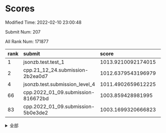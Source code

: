 # Scores

Modified Time: 2022-02-10 23:00:48

Submit Num: 207

All Rank Num: 171877

| rank |               submit               |       score        |       sigma        | pk_num |
| :--- | :--------------------------------- | :----------------- | :----------------- | :----- |
| 1    | jsonzb.test.test_1                 | 1013.9210092174015 | 0.8300554652663645 | 3322   |
| 2    | cpp.21_12_24.submission-2b2ea0d7   | 1012.6379543196979 | 0.8086479837299994 | 3321   |
| 4    | jsonzb.test.submission_level_4     | 1011.4902659612225 | 0.7798663182969617 | 3322   |
| 66   | cpp.2022_01_09.submission-816672bd | 1003.859428981995  | 0.7182711135137124 | 3318   |
| 83   | cpp.2022_01_09.submission-5b0e3de2 | 1003.1699320666823 | 0.7199059763633419 | 3318   |


<details>
<summary>全部</summary>

| rank |                 submit                 |       score        |       sigma        | pk_num |
| :--- | :------------------------------------- | :----------------- | :----------------- | :----- |
| 1    | jsonzb.test.test_1                     | 1013.9210092174015 | 0.8300554652663645 | 3322   |
| 2    | cpp.21_12_24.submission-2b2ea0d7       | 1012.6379543196979 | 0.8086479837299994 | 3321   |
| 3    | gobigger.level_3.submission_level_3_42 | 1011.734539663625  | 0.7528172632775415 | 3316   |
| 4    | jsonzb.test.submission_level_4         | 1011.4902659612225 | 0.7798663182969617 | 3322   |
| 5    | gobigger.level_3.submission_level_3_10 | 1011.4514284684717 | 0.788732625754184  | 3323   |
| 6    | gobigger.level_3.submission_level_3_43 | 1011.1959017510605 | 0.7834892004398263 | 3319   |
| 7    | gobigger.level_3.submission_level_3_8  | 1011.1934367084314 | 0.7593800776674896 | 3319   |
| 8    | gobigger.level_3.submission_level_3_46 | 1011.1356677401421 | 0.7757056093553913 | 3320   |
| 9    | gobigger.level_3.submission_level_3_1  | 1011.0141270061501 | 0.7783461786222607 | 3322   |
| 10   | gobigger.level_3.submission_level_3_31 | 1010.9709287663668 | 0.768252808626547  | 3327   |
| 11   | gobigger.level_3.submission_level_3_9  | 1010.8919161537546 | 0.7565797912910817 | 3323   |
| 12   | gobigger.level_3.submission_level_3_34 | 1010.8150575292159 | 0.7658789040481575 | 3322   |
| 13   | gobigger.level_3.submission_level_3_6  | 1010.8007900310981 | 0.7633741159851407 | 3326   |
| 14   | gobigger.level_3.submission_level_3_36 | 1010.7289208222767 | 0.7541158991828545 | 3323   |
| 15   | gobigger.level_3.submission_level_3_12 | 1010.7089071234853 | 0.7672132236475746 | 3324   |
| 16   | gobigger.level_3.submission_level_3_23 | 1010.7066715142802 | 0.7720863386880807 | 3323   |
| 17   | gobigger.level_3.submission_level_3_20 | 1010.6403009449234 | 0.7642007835356677 | 3323   |
| 18   | gobigger.level_3.submission_level_3_22 | 1010.5913617178286 | 0.7600043537479356 | 3320   |
| 19   | gobigger.level_3.submission_level_3_4  | 1010.4804784370662 | 0.748102011781418  | 3316   |
| 20   | gobigger.level_3.submission_level_3_45 | 1010.4651820142562 | 0.7561724804992206 | 3323   |
| 21   | gobigger.level_3.submission_level_3_13 | 1010.397652140738  | 0.7822298219934113 | 3320   |
| 22   | gobigger.level_3.submission_level_3_29 | 1010.3494023302695 | 0.7643506960920775 | 3326   |
| 23   | gobigger.level_3.submission_level_3_28 | 1010.3040545053962 | 0.7850461968383784 | 3319   |
| 24   | gobigger.level_3.submission_level_3_48 | 1010.2654178225694 | 0.777169984771727  | 3317   |
| 25   | gobigger.level_3.submission_level_3_49 | 1010.2009423376162 | 0.7726022892440141 | 3321   |
| 26   | gobigger.level_3.submission_level_3_26 | 1010.1666812093011 | 0.7594212703697427 | 3325   |
| 27   | gobigger.level_3.submission_level_3_30 | 1010.1550151068323 | 0.7564514637693761 | 3319   |
| 28   | gobigger.level_3.submission_level_3_41 | 1010.1545978101941 | 0.7594241926559807 | 3322   |
| 29   | gobigger.level_3.submission_level_3_7  | 1010.104310220987  | 0.7769804136862928 | 3322   |
| 30   | gobigger.level_3.submission_level_3_5  | 1009.884962148293  | 0.7523310625271141 | 3323   |
| 31   | gobigger.level_3.submission_level_3_11 | 1009.8401041220202 | 0.7640831949555922 | 3320   |
| 32   | gobigger.level_3.submission_level_3_27 | 1009.7509898914863 | 0.7578660513805581 | 3322   |
| 33   | gobigger.level_3.submission_level_3_44 | 1009.6817949418503 | 0.7633800245440618 | 3319   |
| 34   | gobigger.level_3.submission_level_3_0  | 1009.6235598075199 | 0.7752959645173326 | 3316   |
| 35   | gobigger.level_3.submission_level_3_15 | 1009.5764863348875 | 0.7558717374795312 | 3326   |
| 36   | gobigger.level_3.submission_level_3_40 | 1009.4400113507767 | 0.7461235784027879 | 3324   |
| 37   | gobigger.level_3.submission_level_3_14 | 1009.3707972447183 | 0.7412954782469208 | 3319   |
| 38   | gobigger.level_3.submission_level_3_37 | 1009.2644309798098 | 0.7719798397649433 | 3320   |
| 39   | gobigger.level_3.submission_level_3_24 | 1009.2557379094949 | 0.7367097439260574 | 3325   |
| 40   | gobigger.level_3.submission_level_3_2  | 1009.2481072147576 | 0.74055956371986   | 3323   |
| 41   | gobigger.level_3.submission_level_3_19 | 1009.2161902931234 | 0.7620926407983475 | 3325   |
| 42   | gobigger.level_3.submission_level_3_16 | 1009.1077948820392 | 0.7509372067490527 | 3318   |
| 43   | gobigger.level_3.submission_level_3_3  | 1009.0882049650794 | 0.7627323716999582 | 3322   |
| 44   | gobigger.level_3.submission_level_3_38 | 1009.0192663951306 | 0.7454336868737939 | 3319   |
| 45   | gobigger.level_3.submission_level_3_39 | 1008.9678343106317 | 0.7451777686236107 | 3319   |
| 46   | gobigger.level_3.submission_level_3_21 | 1008.9045045739877 | 0.7456752406802961 | 3318   |
| 47   | gobigger.level_3.submission_level_3_32 | 1008.8901030585987 | 0.7488638679561938 | 3321   |
| 48   | gobigger.level_3.submission_level_3_33 | 1008.70691882849   | 0.7529515651033954 | 3316   |
| 49   | gobigger.level_3.submission_level_3_25 | 1008.5464521689023 | 0.7345457300431951 | 3318   |
| 50   | gobigger.level_3.submission_level_3_47 | 1008.5196230733816 | 0.75305336150978   | 3322   |
| 51   | gobigger.level_3.submission_level_3_18 | 1008.4875434276208 | 0.7589184574482396 | 3323   |
| 52   | gobigger.level_3.submission_level_3_35 | 1008.2240699583401 | 0.757277245776243  | 3313   |
| 53   | gobigger.level_3.submission_level_3_17 | 1007.8240888249862 | 0.7353691083903663 | 3322   |
| 54   | gobigger.level_1.submission_level_1_33 | 1004.6485230590998 | 0.721969582307926  | 3324   |
| 55   | gobigger.level_1.submission_level_1_34 | 1004.4300095187849 | 0.7252806313197921 | 3317   |
| 56   | gobigger.level_1.submission_level_1_21 | 1004.3934132995059 | 0.7280438060777261 | 3324   |
| 57   | gobigger.level_1.submission_level_1_4  | 1004.3407065365889 | 0.7268294044993919 | 3320   |
| 58   | gobigger.level_1.submission_level_1_29 | 1004.2427127742368 | 0.7236138225760147 | 3324   |
| 59   | gobigger.level_1.submission_level_1_15 | 1004.2379734467826 | 0.7141867538235536 | 3322   |
| 60   | gobigger.level_1.submission_level_1_11 | 1004.1298102980675 | 0.719450565724117  | 3319   |
| 61   | gobigger.level_1.submission_level_1_28 | 1004.0809358506184 | 0.731541274732334  | 3316   |
| 62   | gobigger.level_1.submission_level_1_32 | 1004.0455390505074 | 0.7159151170569049 | 3322   |
| 63   | gobigger.level_1.submission_level_1_20 | 1004.0425497575942 | 0.7216972192939767 | 3326   |
| 64   | gobigger.level_1.submission_level_1_30 | 1003.988846547622  | 0.7189153928722463 | 3320   |
| 65   | gobigger.level_1.submission_level_1_31 | 1003.8989071603531 | 0.7242410917629397 | 3318   |
| 66   | cpp.2022_01_09.submission-816672bd     | 1003.859428981995  | 0.7182711135137124 | 3318   |
| 67   | gobigger.level_1.submission_level_1_37 | 1003.7408354767869 | 0.7137779871066916 | 3318   |
| 68   | gobigger.level_1.submission_level_1_16 | 1003.6606953668357 | 0.7156927581273079 | 3324   |
| 69   | gobigger.level_1.submission_level_1_45 | 1003.6253611052299 | 0.7219319204851158 | 3320   |
| 70   | gobigger.level_1.submission_level_1_19 | 1003.5642586648478 | 0.7107522537233636 | 3316   |
| 71   | gobigger.level_1.submission_level_1_22 | 1003.5576503145998 | 0.7259287653979801 | 3321   |
| 72   | gobigger.level_1.submission_level_1_10 | 1003.5513961984894 | 0.7305606257125224 | 3323   |
| 73   | gobigger.level_1.submission_level_1_6  | 1003.5340411969419 | 0.7191635965902886 | 3321   |
| 74   | gobigger.level_1.submission_level_1_27 | 1003.5054954913787 | 0.7207437002617507 | 3325   |
| 75   | gobigger.level_1.submission_level_1_0  | 1003.4805002996665 | 0.7326615352432935 | 3320   |
| 76   | gobigger.level_1.submission_level_1_39 | 1003.4753363593189 | 0.7176916242242506 | 3322   |
| 77   | gobigger.level_1.submission_level_1_49 | 1003.3613460150995 | 0.7171612121594291 | 3323   |
| 78   | gobigger.level_1.submission_level_1_47 | 1003.3441695766937 | 0.708953484993995  | 3320   |
| 79   | gobigger.level_1.submission_level_1_12 | 1003.3267049954103 | 0.7164023501488772 | 3318   |
| 80   | gobigger.level_1.submission_level_1_1  | 1003.2734297759288 | 0.7131190324006899 | 3322   |
| 81   | gobigger.level_1.submission_level_1_14 | 1003.2577418319282 | 0.708717966840103  | 3318   |
| 82   | gobigger.level_1.submission_level_1_48 | 1003.2012732413319 | 0.7128877445203942 | 3324   |
| 83   | cpp.2022_01_09.submission-5b0e3de2     | 1003.1699320666823 | 0.7199059763633419 | 3318   |
| 84   | gobigger.level_1.submission_level_1_13 | 1003.1492125648655 | 0.7113617994344592 | 3323   |
| 85   | gobigger.level_1.submission_level_1_40 | 1003.0866831437959 | 0.7223759125420108 | 3319   |
| 86   | gobigger.level_1.submission_level_1_23 | 1003.0766345960842 | 0.7109181817284623 | 3320   |
| 87   | gobigger.level_1.submission_level_1_35 | 1003.0210537117625 | 0.714573164568132  | 3325   |
| 88   | gobigger.level_1.submission_level_1_41 | 1002.9567363247289 | 0.7066463779349292 | 3323   |
| 89   | gobigger.level_1.submission_level_1_17 | 1002.9495474376341 | 0.7207760351755792 | 3319   |
| 90   | gobigger.level_1.submission_level_1_8  | 1002.9309598950802 | 0.7181260615715165 | 3326   |
| 91   | gobigger.level_1.submission_level_1_46 | 1002.9162833577849 | 0.698114732238999  | 3322   |
| 92   | gobigger.level_1.submission_level_1_7  | 1002.9142286979119 | 0.7126767511597488 | 3319   |
| 93   | gobigger.level_1.submission_level_1_44 | 1002.8513928718503 | 0.7131622948111676 | 3324   |
| 94   | gobigger.level_1.submission_level_1_18 | 1002.8345652606408 | 0.7122039758143096 | 3320   |
| 95   | gobigger.level_1.submission_level_1_38 | 1002.7574949418184 | 0.7136881497609898 | 3325   |
| 96   | gobigger.level_1.submission_level_1_9  | 1002.72791564358   | 0.717057512647307  | 3319   |
| 97   | gobigger.level_1.submission_level_1_5  | 1002.7208088745061 | 0.7185665721691855 | 3318   |
| 98   | gobigger.level_1.submission_level_1_43 | 1002.5252823090987 | 0.7146167992568132 | 3321   |
| 99   | gobigger.level_1.submission_level_1_25 | 1002.4173333449601 | 0.7146389212557703 | 3318   |
| 100  | gobigger.level_1.submission_level_1_2  | 1002.4025418660904 | 0.7157631829547904 | 3323   |
| 101  | gobigger.level_1.submission_level_1_36 | 1002.3445836544652 | 0.7080711044618602 | 3315   |
| 102  | gobigger.level_1.submission_level_1_24 | 1002.2197775146972 | 0.710620159797916  | 3321   |
| 103  | gobigger.level_1.submission_level_1_3  | 1002.124871819542  | 0.7193234038110684 | 3318   |
| 104  | gobigger.level_1.submission_level_1_26 | 1002.0980404582315 | 0.7167939818770114 | 3319   |
| 105  | gobigger.level_1.submission_level_1_42 | 1001.121631041798  | 0.7087353223153169 | 3323   |
| 106  | gobigger.random.submission_random_48   | 997.8609599402502  | 0.7113551158768432 | 3320   |
| 107  | gobigger.random.submission_random_36   | 997.53250386879    | 0.7130712237456839 | 3322   |
| 108  | gobigger.random.submission_random_42   | 997.2684843824154  | 0.708770339641491  | 3322   |
| 109  | gobigger.random.submission_random_7    | 997.1076739258436  | 0.6993868705938276 | 3321   |
| 110  | gobigger.random.submission_random_34   | 996.9695520737174  | 0.6975155992945407 | 3321   |
| 111  | gobigger.random.submission_random_6    | 996.8715792433281  | 0.700629046459486  | 3318   |
| 112  | gobigger.random.submission_random_31   | 996.7848609884752  | 0.7093399278674437 | 3325   |
| 113  | gobigger.random.submission_random_0    | 996.7367361690709  | 0.701150011420681  | 3325   |
| 114  | gobigger.random.submission_random_16   | 996.7261111107546  | 0.7103911925600358 | 3326   |
| 115  | gobigger.random.submission_random_2    | 996.7215991485238  | 0.711727088121496  | 3316   |
| 116  | gobigger.random.submission_random_40   | 996.6989290018157  | 0.697957397768914  | 3324   |
| 117  | gobigger.random.submission_random_21   | 996.6638318266763  | 0.7042674837706956 | 3324   |
| 118  | gobigger.random.submission_random_23   | 996.6205210088586  | 0.6995065120810359 | 3320   |
| 119  | gobigger.random.submission_random_29   | 996.5044746253362  | 0.7073299285272728 | 3318   |
| 120  | gobigger.random.submission_random_46   | 996.4588370320062  | 0.7245926660098683 | 3324   |
| 121  | gobigger.random.submission_random_14   | 996.4036628534977  | 0.7086860202156051 | 3319   |
| 122  | gobigger.random.submission_random_38   | 996.3272852156857  | 0.7073327357199524 | 3321   |
| 123  | gobigger.random.submission_random_25   | 996.2790629034266  | 0.7065300125998837 | 3321   |
| 124  | gobigger.random.submission_random_28   | 996.2654116269806  | 0.7020863891674753 | 3323   |
| 125  | gobigger.random.submission_random_24   | 996.2170609877934  | 0.7208975884348794 | 3322   |
| 126  | gobigger.random.submission_random_39   | 995.9245783724093  | 0.7005613089454625 | 3320   |
| 127  | gobigger.random.submission_random_19   | 995.7843732011356  | 0.7209235637873092 | 3324   |
| 128  | gobigger.random.submission_random_37   | 995.775446219678   | 0.7078885116177813 | 3315   |
| 129  | gobigger.random.submission_random_17   | 995.7521171503012  | 0.7036758315157161 | 3321   |
| 130  | gobigger.random.submission_random_4    | 995.7268002238675  | 0.7059978067693177 | 3324   |
| 131  | gobigger.random.submission_random_45   | 995.7096980330689  | 0.7081134257776729 | 3321   |
| 132  | gobigger.random.submission_random_11   | 995.6813026482415  | 0.7211251823274497 | 3322   |
| 133  | gobigger.random.submission_random_15   | 995.6801459906911  | 0.706460203558537  | 3324   |
| 134  | gobigger.random.submission_random_30   | 995.6308605386449  | 0.7273587066852408 | 3317   |
| 135  | gobigger.random.submission_random_18   | 995.6281521518637  | 0.7173671173925061 | 3323   |
| 136  | gobigger.random.submission_random_43   | 995.6239354620326  | 0.7100551499409377 | 3316   |
| 137  | gobigger.random.submission_random_47   | 995.5590530245714  | 0.7168080557081835 | 3318   |
| 138  | gobigger.random.submission_random_3    | 995.5512879179724  | 0.7217716333526677 | 3324   |
| 139  | gobigger.random.submission_random_26   | 995.5359973167319  | 0.714673086510114  | 3325   |
| 140  | gobigger.random.submission_random_9    | 995.4761574158609  | 0.7294271368069619 | 3324   |
| 141  | gobigger.random.submission_random_8    | 995.4645254064491  | 0.7183660332180654 | 3321   |
| 142  | gobigger.random.submission_random_33   | 995.4126665646437  | 0.6969652288830198 | 3318   |
| 143  | gobigger.random.submission_random_27   | 995.3595717393418  | 0.7030636707395289 | 3321   |
| 144  | gobigger.random.submission_random_22   | 995.3577818794122  | 0.7168325989809085 | 3323   |
| 145  | gobigger.random.submission_random_12   | 995.335370558309   | 0.7252861216239079 | 3321   |
| 146  | gobigger.random.submission_random_5    | 995.2235706571771  | 0.6981293422752258 | 3321   |
| 147  | gobigger.random.submission_random_10   | 995.1832247521412  | 0.7087552080238467 | 3325   |
| 148  | gobigger.random.submission_random_49   | 995.1249925932292  | 0.7264935719140033 | 3320   |
| 149  | gobigger.random.submission_random_1    | 995.033883710703   | 0.7123284488898591 | 3319   |
| 150  | gobigger.random.submission_random_13   | 995.0051114194424  | 0.7166403663628971 | 3326   |
| 151  | gobigger.random.submission_random_32   | 994.9965065930127  | 0.7224599736612984 | 3319   |
| 152  | gobigger.random.submission_random_44   | 994.897601851166   | 0.7098525841002168 | 3324   |
| 153  | gobigger.random.submission_random_41   | 994.8784789070518  | 0.7294919254694223 | 3317   |
| 154  | gobigger.random.submission_random_20   | 994.8603467251176  | 0.7119595449511354 | 3319   |
| 155  | gobigger.random.submission_random_35   | 994.7205513938899  | 0.7248229350282199 | 3322   |
| 156  | gobigger.level_2.submission_level_2_2  | 994.3620149458156  | 0.7222554619394801 | 3323   |
| 157  | gobigger.level_2.submission_level_2_7  | 993.6217826055131  | 0.7182151190126963 | 3330   |
| 158  | gobigger.level_2.submission_level_2_14 | 993.5558494883007  | 0.7368963066158875 | 3318   |
| 159  | gobigger.level_2.submission_level_2_38 | 993.3022670566103  | 0.722343114608642  | 3323   |
| 160  | gobigger.level_2.submission_level_2_29 | 993.1920922164713  | 0.7381431028216555 | 3325   |
| 161  | gobigger.level_2.submission_level_2_37 | 993.1093332333414  | 0.7381408052796563 | 3322   |
| 162  | gobigger.level_2.submission_level_2_47 | 993.097715530295   | 0.7362572213964644 | 3321   |
| 163  | gobigger.level_2.submission_level_2_31 | 993.0840336541622  | 0.722879092015222  | 3328   |
| 164  | gobigger.level_2.submission_level_2_23 | 992.9713115037491  | 0.726014822325424  | 3323   |
| 165  | gobigger.level_2.submission_level_2_15 | 992.9209742636525  | 0.7464434193601541 | 3323   |
| 166  | gobigger.level_2.submission_level_2_12 | 992.8048874496745  | 0.7317686786481629 | 3321   |
| 167  | gobigger.level_2.submission_level_2_6  | 992.702613284318   | 0.7412051767417718 | 3326   |
| 168  | gobigger.level_2.submission_level_2_39 | 992.7018331901212  | 0.7373929890687404 | 3317   |
| 169  | gobigger.level_2.submission_level_2_18 | 992.6839432521211  | 0.7248764320464144 | 3322   |
| 170  | gobigger.level_2.submission_level_2_34 | 992.6357725815238  | 0.7377456270996682 | 3326   |
| 171  | gobigger.level_2.submission_level_2_45 | 992.5693361036549  | 0.7480284093439056 | 3327   |
| 172  | gobigger.level_2.submission_level_2_0  | 992.5359510355624  | 0.750205005524864  | 3323   |
| 173  | gobigger.level_2.submission_level_2_3  | 992.4750253288514  | 0.7292436095594074 | 3329   |
| 174  | gobigger.level_2.submission_level_2_8  | 992.3567390137965  | 0.744785838567714  | 3316   |
| 175  | gobigger.level_2.submission_level_2_27 | 992.3551583696656  | 0.7445423394126889 | 3321   |
| 176  | gobigger.level_2.submission_level_2_10 | 992.280032214556   | 0.7486453606284312 | 3325   |
| 177  | gobigger.level_2.submission_level_2_11 | 992.2433600409173  | 0.74926594978324   | 3324   |
| 178  | gobigger.level_2.submission_level_2_20 | 992.0924682300409  | 0.7410993957579496 | 3324   |
| 179  | gobigger.level_2.submission_level_2_30 | 992.0798331667013  | 0.7263615583612246 | 3322   |
| 180  | gobigger.level_2.submission_level_2_35 | 992.0496925254281  | 0.7340344169395199 | 3327   |
| 181  | gobigger.level_2.submission_level_2_4  | 991.9835537849796  | 0.7531762806761422 | 3323   |
| 182  | gobigger.level_2.submission_level_2_9  | 991.9682744460696  | 0.7350712403488945 | 3321   |
| 183  | gobigger.level_2.submission_level_2_32 | 991.9505087055883  | 0.7506056249958584 | 3322   |
| 184  | gobigger.level_2.submission_level_2_49 | 991.9482305974998  | 0.7268773206328414 | 3320   |
| 185  | gobigger.level_2.submission_level_2_5  | 991.9085902470096  | 0.7441831700545978 | 3321   |
| 186  | gobigger.level_2.submission_level_2_43 | 991.9033520466248  | 0.7376867815068423 | 3319   |
| 187  | gobigger.level_2.submission_level_2_1  | 991.8342555109069  | 0.7464050854329207 | 3320   |
| 188  | gobigger.level_2.submission_level_2_26 | 991.8104677000977  | 0.751481550916226  | 3318   |
| 189  | gobigger.level_2.submission_level_2_46 | 991.7828398950246  | 0.7467133404188392 | 3321   |
| 190  | gobigger.level_2.submission_level_2_42 | 991.730869248119   | 0.7544462392475914 | 3321   |
| 191  | gobigger.level_2.submission_level_2_13 | 991.7077639053599  | 0.7437708391694896 | 3323   |
| 192  | gobigger.level_2.submission_level_2_40 | 991.6185624661526  | 0.7487285473374143 | 3320   |
| 193  | gobigger.level_2.submission_level_2_21 | 991.6110400642002  | 0.7436863979665215 | 3320   |
| 194  | gobigger.level_2.submission_level_2_25 | 991.6047622539403  | 0.7425780257847899 | 3318   |
| 195  | gobigger.level_2.submission_level_2_33 | 991.4976151780688  | 0.7581127989286544 | 3324   |
| 196  | gobigger.level_2.submission_level_2_44 | 991.1187181063057  | 0.7507089120298273 | 3317   |
| 197  | gobigger.level_2.submission_level_2_17 | 991.1010871592174  | 0.7561837675636842 | 3323   |
| 198  | gobigger.level_2.submission_level_2_19 | 991.0700397595749  | 0.7496589256024353 | 3318   |
| 199  | gobigger.level_2.submission_level_2_22 | 991.0168603222896  | 0.7617325943692181 | 3320   |
| 200  | gobigger.level_2.submission_level_2_28 | 990.756916732833   | 0.7398578922344016 | 3321   |
| 201  | gobigger.level_2.submission_level_2_41 | 990.7528553691856  | 0.7425328240079795 | 3323   |
| 202  | gobigger.level_2.submission_level_2_48 | 990.7402279912775  | 0.7506819951868728 | 3320   |
| 203  | gobigger.level_2.submission_level_2_16 | 990.4198802509021  | 0.7638404740174384 | 3323   |
| 204  | gobigger.level_2.submission_level_2_36 | 990.0373657318976  | 0.765701434632337  | 3313   |
| 205  | gobigger.level_2.submission_level_2_24 | 989.8821341265834  | 0.7521352979202832 | 3322   |
| 206  | gobigger.none.submission_none_0        | 978.9174085991312  | 1.1975442000541672 | 3325   |
| 207  | gobigger.none.submission_none_1        | 978.7809197160814  | 1.1904213989815673 | 3322   |

</details>
